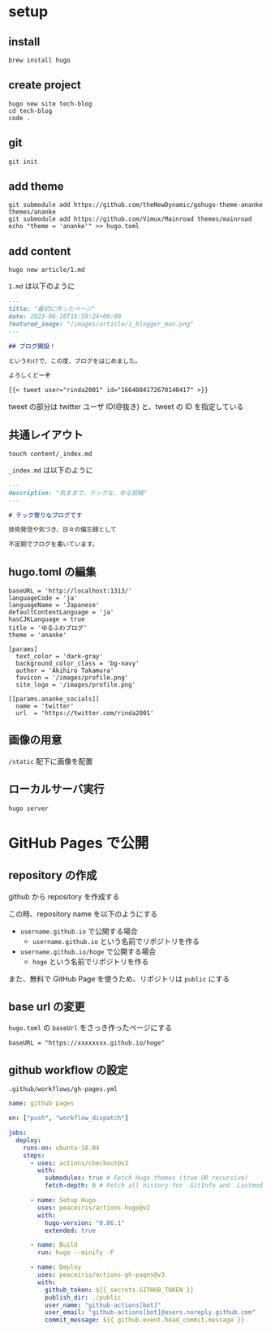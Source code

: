 # setup

## install

```
brew install hugo
```

## create project

```
hugo new site tech-blog
cd tech-blog
code .
```

## git

```
git init
```

## add theme

```
git submodule add https://github.com/theNewDynamic/gohugo-theme-ananke themes/ananke
git submodule add https://github.com/Vimux/Mainroad themes/mainroad
echo "theme = 'ananke'" >> hugo.toml
```

## add content

```
hugo new article/1.md
```

`1.md` は以下のように

```md
---
title: "最初に作ったページ"
date: 2023-06-16T15:59:24+09:00
featured_image: "/images/article/1_blogger_man.png"
---

## ブログ開設！

というわけで、この度、ブログをはじめました。

よろしくどーぞ

{{< tweet user="rinda2001" id="1664084172670140417" >}}
```

tweet の部分は twitter ユーザ ID(@抜き) と、tweet の ID を指定している

## 共通レイアウト

```
touch content/_index.md
```

`_index.md` は以下のように

```md
---
description: "気ままで、テックな、ゆる投稿"
---

# テック寄りなブログです

技術発信や気づき、日々の備忘録として

不定期でブログを書いています。
```

## hugo.toml の編集

```
baseURL = 'http://localhost:1313/'
languageCode = 'ja'
languageName = 'Japanese'
defaultContentLanguage = 'ja'
hasCJKLanguage = true
title = 'ゆるふわブログ'
theme = 'ananke'

[params]
  text_color = 'dark-gray'
  background_color_class = 'bg-navy'
  author = 'Akihiro Takamura'
  favicon = '/images/profile.png'
  site_logo = '/images/profile.png'

[[params.ananke_socials]]
  name = 'twitter'
  url  = 'https://twitter.com/rinda2001'

```

## 画像の用意

`/static` 配下に画像を配置

## ローカルサーバ実行　

```
hugo server
```

# GitHub Pages で公開

## repository の作成

github から repository を作成する

この時、repository name を以下のようにする

- `username.github.io` で公開する場合
  - `username.github.io` という名前でリポジトリを作る
- `username.github.io/hoge` で公開する場合
  - `hoge` という名前でリポジトリを作る

また、無料で GitHub Page を使うため、リポジトリは `public` にする

## base url の変更

`hugo.toml` の `baseUrl` をさっき作ったページにする

```
baseURL = "https://xxxxxxxx.github.io/hoge"
```

## github workflow の設定

`.github/workflows/gh-pages.yml`

```yml
name: github pages

on: ["push", "workflow_dispatch"]

jobs:
  deploy:
    runs-on: ubuntu-18.04
    steps:
      - uses: actions/checkout@v2
        with:
          submodules: true # Fetch Hugo themes (true OR recursive)
          fetch-depth: 0 # Fetch all history for .GitInfo and .Lastmod

      - name: Setup Hugo
        uses: peaceiris/actions-hugo@v2
        with:
          hugo-version: "0.86.1"
          extended: true

      - name: Build
        run: hugo --minify -F

      - name: Deploy
        uses: peaceiris/actions-gh-pages@v3
        with:
          github_token: ${{ secrets.GITHUB_TOKEN }}
          publish_dir: ./public
          user_name: "github-actions[bot]"
          user_email: "github-actions[bot]@users.noreply.github.com"
          commit_message: ${{ github.event.head_commit.message }}
```
